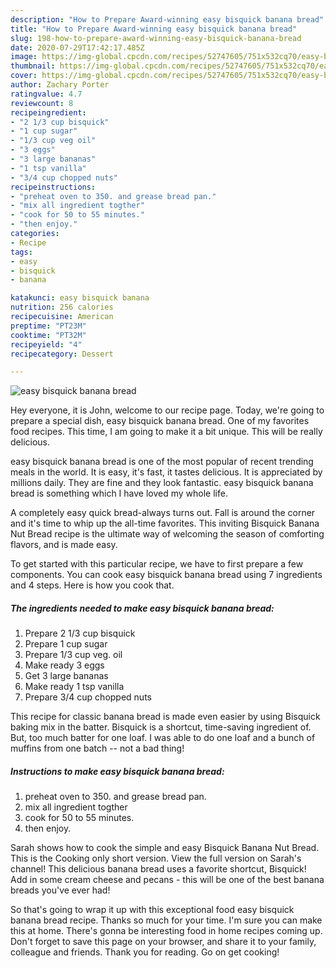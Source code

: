 ```yaml
---
description: "How to Prepare Award-winning easy bisquick banana bread"
title: "How to Prepare Award-winning easy bisquick banana bread"
slug: 198-how-to-prepare-award-winning-easy-bisquick-banana-bread
date: 2020-07-29T17:42:17.485Z
image: https://img-global.cpcdn.com/recipes/52747605/751x532cq70/easy-bisquick-banana-bread-recipe-main-photo.jpg
thumbnail: https://img-global.cpcdn.com/recipes/52747605/751x532cq70/easy-bisquick-banana-bread-recipe-main-photo.jpg
cover: https://img-global.cpcdn.com/recipes/52747605/751x532cq70/easy-bisquick-banana-bread-recipe-main-photo.jpg
author: Zachary Porter
ratingvalue: 4.7
reviewcount: 8
recipeingredient:
- "2 1/3 cup bisquick"
- "1 cup sugar"
- "1/3 cup veg oil"
- "3 eggs"
- "3 large bananas"
- "1 tsp vanilla"
- "3/4 cup chopped nuts"
recipeinstructions:
- "preheat oven to 350. and grease bread pan."
- "mix all ingredient togther"
- "cook for 50 to 55 minutes."
- "then enjoy."
categories:
- Recipe
tags:
- easy
- bisquick
- banana

katakunci: easy bisquick banana 
nutrition: 256 calories
recipecuisine: American
preptime: "PT23M"
cooktime: "PT32M"
recipeyield: "4"
recipecategory: Dessert

---
```



![easy bisquick banana bread](https://img-global.cpcdn.com/recipes/52747605/751x532cq70/easy-bisquick-banana-bread-recipe-main-photo.jpg)

Hey everyone, it is John, welcome to our recipe page. Today, we're going to prepare a special dish, easy bisquick banana bread. One of my favorites food recipes. This time, I am going to make it a bit unique. This will be really delicious.

easy bisquick banana bread is one of the most popular of recent trending meals in the world. It is easy, it's fast, it tastes delicious. It is appreciated by millions daily. They are fine and they look fantastic. easy bisquick banana bread is something which I have loved my whole life.

A completely easy quick bread-always turns out. Fall is around the corner and it&#39;s time to whip up the all-time favorites. This inviting Bisquick Banana Nut Bread recipe is the ultimate way of welcoming the season of comforting flavors, and is made easy.


To get started with this particular recipe, we have to first prepare a few components. You can cook easy bisquick banana bread using 7 ingredients and 4 steps. Here is how you cook that.

<!--inarticleads1-->

##### The ingredients needed to make easy bisquick banana bread:

1. Prepare 2 1/3 cup bisquick
1. Prepare 1 cup sugar
1. Prepare 1/3 cup veg. oil
1. Make ready 3 eggs
1. Get 3 large bananas
1. Make ready 1 tsp vanilla
1. Prepare 3/4 cup chopped nuts


This recipe for classic banana bread is made even easier by using Bisquick baking mix in the batter. Bisquick is a shortcut, time-saving ingredient of. But, too much batter for one loaf. I was able to do one loaf and a bunch of muffins from one batch -- not a bad thing! 

<!--inarticleads2-->

##### Instructions to make easy bisquick banana bread:

1. preheat oven to 350. and grease bread pan.
1. mix all ingredient togther
1. cook for 50 to 55 minutes.
1. then enjoy.


Sarah shows how to cook the simple and easy Bisquick Banana Nut Bread. This is the Cooking only short version. View the full version on Sarah&#39;s channel! This delicious banana bread uses a favorite shortcut, Bisquick! Add in some cream cheese and pecans - this will be one of the best banana breads you&#39;ve ever had! 

So that's going to wrap it up with this exceptional food easy bisquick banana bread recipe. Thanks so much for your time. I'm sure you can make this at home. There's gonna be interesting food in home recipes coming up. Don't forget to save this page on your browser, and share it to your family, colleague and friends. Thank you for reading. Go on get cooking!
